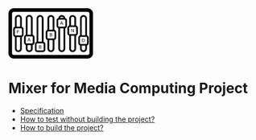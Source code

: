 <img src="./logo.png" alt="Logo" height="100px">

# Mixer for Media Computing Project

- [Specification](SPECIFICATION.md)
- [How to test without building the project?](TESTING.md)
- [How to build the project?](BUILDING.md)
